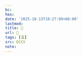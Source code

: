 ```yaml
---
bc:
hex:
date: '2025-10-13T10:27:09+08:00'
lastmod:
title: 􀟴
url: 􀟴
tags: [涎]
src: DCCV
note:
---
```

